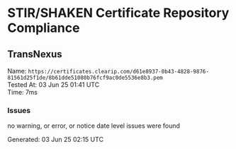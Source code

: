 # STIR/SHAKEN Certificate Repository Compliance

## TransNexus

Name: `https://certificates.clearip.com/d61e8937-0b43-4828-9876-81561d25f1de/8b61dde51080b76fcf9ac0de5536e8b3.pem`\
Tested At: 03 Jun 25 01:41 UTC\
Time: 7ms

### Issues

no warning, or error, or notice date level issues were found

Generated: 03 Jun 25 02:15 UTC